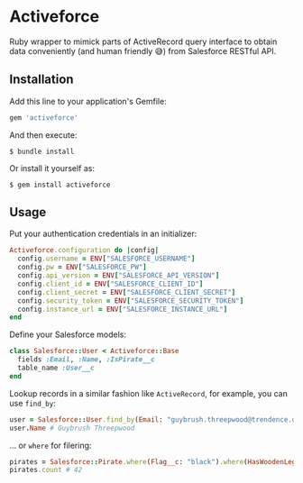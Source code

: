# Activeforce

Ruby wrapper to mimick parts of ActiveRecord query interface to obtain
data conveniently (and human friendly 😅) from Salesforce RESTful API.

## Installation

Add this line to your application's Gemfile:

```ruby
gem 'activeforce'
```

And then execute:

    $ bundle install

Or install it yourself as:

    $ gem install activeforce

## Usage

Put your authentication credentials in an initializer:
```ruby
Activeforce.configuration do |config|
  config.username = ENV["SALESFORCE_USERNAME"]
  config.pw = ENV["SALESFORCE_PW"]
  config.api_version = ENV["SALESFORCE_API_VERSION"]
  config.client_id = ENV["SALESFORCE_CLIENT_ID"]
  config.client_secret = ENV["SALESFORCE_CLIENT_SECRET"]
  config.security_token = ENV["SALESFORCE_SECURITY_TOKEN"]
  config.instance_url = ENV["SALESFORCE_INSTANCE_URL"]
end
```

Define your Salesforce models:
```ruby
class Salesforce::User < Activeforce::Base
  fields :Email, :Name, :IsPirate__c
  table_name :User__c
end
```

Lookup records in a similar fashion like `ActiveRecord`, for example,
you can use `find_by`:

```ruby
user = Salesforce::User.find_by(Email: "guybrush.threepwood@trendence.de")
user.Name # Guybrush Threepwood
```

… or `where` for filering:

```ruby
pirates = Salesforce::Pirate.where(Flag__c: "black").where(HasWoodenLeg: false).all
pirates.count # 42
```
